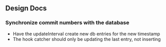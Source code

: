 ## Design Docs

### Synchronize commit numbers with the database

* Have the updateInterval create new db entries for the new timestamp
* The hook catcher should only be updating the last entry, not inserting 